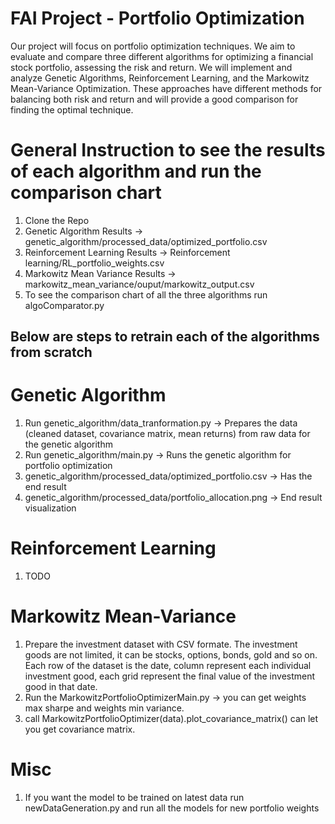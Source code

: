 # FAI Project - Portfolio Optimization

Our project will focus on portfolio optimization techniques. We aim to evaluate and compare three different algorithms for optimizing a financial stock portfolio, assessing the risk and return. We will implement and analyze Genetic Algorithms, Reinforcement Learning, and the Markowitz Mean-Variance Optimization. These approaches have different methods for balancing both risk and return and will provide a good comparison for finding the optimal technique.

# General Instruction to see the results of each algorithm and run the comparison chart
1. Clone the Repo
2. Genetic Algorithm Results -> genetic_algorithm/processed_data/optimized_portfolio.csv
3. Reinforcement Learning Results -> Reinforcement learning/RL_portfolio_weights.csv
4. Markowitz Mean Variance Results -> markowitz_mean_variance/ouput/markowitz_output.csv
5. To see the comparison chart of all the three algorithms run algoComparator.py

## Below are steps to retrain each of the algorithms from scratch

# Genetic Algorithm

1. Run genetic_algorithm/data_tranformation.py -> Prepares the data (cleaned dataset, covariance matrix, mean returns) from raw data for the genetic algorithm
2. Run genetic_algorithm/main.py -> Runs the genetic algorithm for portfolio optimization
3. genetic_algorithm/processed_data/optimized_portfolio.csv -> Has the end result
4. genetic_algorithm/processed_data/portfolio_allocation.png -> End result visualization

# Reinforcement Learning

1. TODO

# Markowitz Mean-Variance

1. Prepare the investment dataset with CSV formate. The investment goods are not limited, it can be stocks, options, bonds, gold and so on. Each row of the dataset is the date, column represent each individual investment good, each grid represent the final value of the investment good in that date.
2. Run the MarkowitzPortfolioOptimizerMain.py -> you can get weights max sharpe and weights min variance.
3. call MarkowitzPortfolioOptimizer(data).plot_covariance_matrix() can let you get covariance matrix.

# Misc

1. If you want the model to be trained on latest data run newDataGeneration.py and run all the models for new portfolio weights
